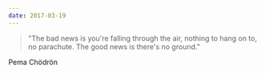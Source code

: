 ```yaml
---
date: 2017-03-19
---
```


> "The bad news is you're falling through the air, nothing to hang on to, no parachute. The good news is there's no ground."

Pema Chödrön

